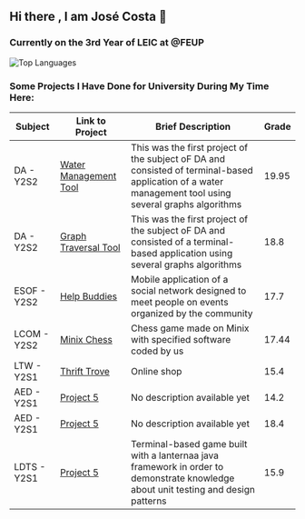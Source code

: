 ## Hi there , I am José Costa 👋

### Currently on the 3rd Year of LEIC at @FEUP

<!-- ![GitHub Stats](https://github-readme-stats.vercel.app/api?username=JoseCostaUni&show_icons=true&theme=radical)-->
![Top Languages](https://github-readme-stats.vercel.app/api/top-langs/?username=JoseCostaUni&layout=compact&theme=radical)


### Some Projects I Have Done for University During My Time Here:

| Subject               | Link to Project                                        | Brief Description               | Grade |
|-----------------------|-------------------------------------------------------|---------------------------------|-------|
| DA -  Y2S2    | [Water Management Tool](https://github.com/JoseCostaUni/DA-1st-Project) | This was the first project of the subject oF DA and consisted of terminal-based application of a water management tool using several graphs algorithms   | 19.95     |
| DA -  Y2S2    | [Graph Traversal Tool](https://github.com/JoseCostaUni/DA-2ndProject) | This was the first project of the subject oF DA and consisted of a terminal-based application using several graphs algorithms    | 18.8    |
| ESOF - Y2S2   | [Help Buddies](https://github.com/JoseCostaUni/ESOF-Project) | Mobile application of a social network designed to meet people on events organized by the community  | 17.7    |
| LCOM - Y2S2     | [Minix Chess](https://github.com/JoseCostaUni/project4) | Chess game made on Minix with specified software coded by us    | 17.44     |
| LTW - Y2S1     | [Thrift Trove](https://github.com/FEUP-LTW-2024/ltw-project-2024-ltw04g05) | Online shop     | 15.4     |
| AED - Y2S1     | [Project 5](https://github.com/JoseCostaUni/Projeto_AED) | No description available yet    | 14.2     |
| AED - Y2S1     | [Project 5](https://github.com/JoseCostaUni/Projeto_AED_2) | No description available yet    | 18.4       |
| LDTS - Y2S1     | [Project 5](https://github.com/JoseCostaUni/Projeto_LDTS) | Terminal-based game built with a lanternaa java framework in order to demonstrate knowledge about unit testing and design patterns    | 15.9     |




<!--**
**JoseCostaUni/JoseCostaUni** is a ✨ _special_ ✨ repository because its `README.md` (this file) appears on your GitHub profile.

Here are some ideas to get you started:

- 🔭 I’m currently working on ...
- 🌱 I’m currently learning ...
- 👯 I’m looking to collaborate on ...
- 🤔 I’m looking for help with ...
- 💬 Ask me about ...
- 📫 How to reach me: ...
- 😄 Pronouns: ...
- ⚡ Fun fact: ...
-->
